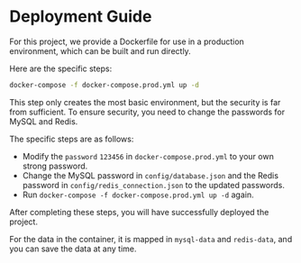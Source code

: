 # Deployment Guide

For this project, we provide a Dockerfile for use in a production environment, which can be built and run directly.

Here are the specific steps:

```bash
docker-compose -f docker-compose.prod.yml up -d
```

This step only creates the most basic environment, but the security is far from sufficient. To ensure security, you need to change the passwords for MySQL and Redis.

The specific steps are as follows:

- Modify the `password` `123456` in `docker-compose.prod.yml` to your own strong password.
- Change the MySQL password in `config/database.json` and the Redis password in `config/redis_connection.json` to the updated passwords.
- Run `docker-compose -f docker-compose.prod.yml up -d` again.

After completing these steps, you will have successfully deployed the project.

For the data in the container, it is mapped in `mysql-data` and `redis-data`, and you can save the data at any time.
